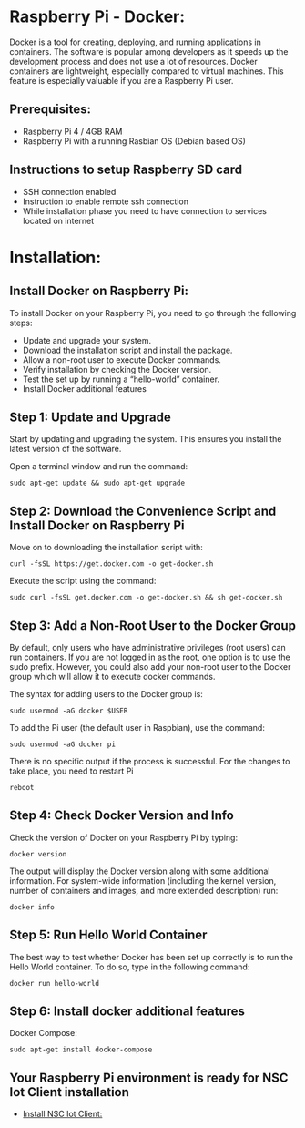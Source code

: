 # Raspberry Pi - Docker:
Docker is a tool for creating, deploying, and running applications in containers. 
The software is popular among developers as it speeds up the development process and does not use a lot of resources.
Docker containers are lightweight, especially compared to virtual machines. This feature is especially valuable if you are a Raspberry Pi user.
## Prerequisites:
- Raspberry Pi 4 / 4GB RAM
- Raspberry Pi with a running Rasbian OS (Debian based OS)
## Instructions to setup Raspberry SD card
- SSH connection enabled 
- Instruction to enable remote ssh connection
- While installation phase you need to have connection to services located on internet

# Installation:
## Install Docker on Raspberry Pi:
To install Docker on your Raspberry Pi, you need to go through the following steps:
- Update and upgrade your system.
- Download the installation script and install the package.
- Allow a non-root user to execute Docker commands.
- Verify installation by checking the Docker version.
- Test the set up by running a “hello-world” container.
- Install Docker additional features

## Step 1: Update and Upgrade
Start by updating and upgrading the system. This ensures you install the latest version of the software.

Open a terminal window and run the command:
```text 
sudo apt-get update && sudo apt-get upgrade
```

## Step 2: Download the Convenience Script and Install Docker on Raspberry Pi

Move on to downloading the installation script with:
```text 
curl -fsSL https://get.docker.com -o get-docker.sh
```

Execute the script using the command:
```text 
sudo curl -fsSL get.docker.com -o get-docker.sh && sh get-docker.sh
```

## Step 3: Add a Non-Root User to the Docker Group

By default, only users who have administrative privileges (root users) can run containers. If you are not logged in as the root, one option is to use the sudo prefix. However, you could also add your non-root user to the Docker group which will allow it to execute docker commands.

The syntax for adding users to the Docker group is:
```text 
sudo usermod -aG docker $USER
```
To add the Pi user (the default user in Raspbian), use the command:
```text 
sudo usermod -aG docker pi
```

There is no specific output if the process is successful. 
For the changes to take place, you need to restart Pi
```text 
reboot
```

## Step 4: Check Docker Version and Info
Check the version of Docker on your Raspberry Pi by typing:
```text 
docker version
```
The output will display the Docker version along with some additional information.
For system-wide information (including the kernel version, number of containers and images, and more extended description) run:
```text 
docker info
```
## Step 5: Run Hello World Container
The best way to test whether Docker has been set up correctly is to run the Hello World container.
To do so, type in the following command:
```text 
docker run hello-world
```
## Step 6: Install docker additional features
Docker Compose:
```text 
sudo apt-get install docker-compose
```
## Your Raspberry Pi environment is ready for NSC Iot Client installation
- [Install NSC Iot Client:](https://github.com/NSION/nscIotService---docker/blob/main/Installation-nscIotService.md)
